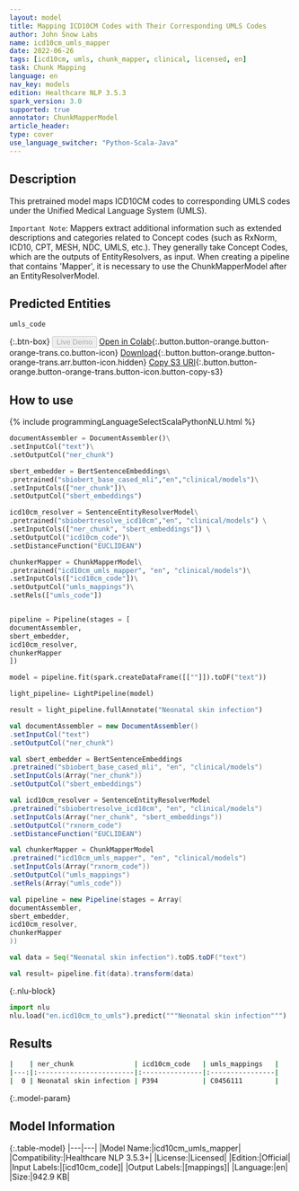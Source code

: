 ```yaml
---
layout: model
title: Mapping ICD10CM Codes with Their Corresponding UMLS Codes
author: John Snow Labs
name: icd10cm_umls_mapper
date: 2022-06-26
tags: [icd10cm, umls, chunk_mapper, clinical, licensed, en]
task: Chunk Mapping
language: en
nav_key: models
edition: Healthcare NLP 3.5.3
spark_version: 3.0
supported: true
annotator: ChunkMapperModel
article_header:
type: cover
use_language_switcher: "Python-Scala-Java"
---
```


## Description

This pretrained model maps ICD10CM codes to corresponding UMLS codes under the Unified Medical Language System (UMLS).

`Important Note`: Mappers extract additional information such as extended descriptions and categories related to Concept codes (such as RxNorm, ICD10, CPT, MESH, NDC, UMLS, etc.). They generally take Concept Codes, which are the outputs of EntityResolvers, as input. When creating a pipeline that contains 'Mapper', it is necessary to use the ChunkMapperModel after an EntityResolverModel.


## Predicted Entities

`umls_code`

{:.btn-box}
<button class="button button-orange" disabled>Live Demo</button>
[Open in Colab](https://colab.research.google.com/github/JohnSnowLabs/spark-nlp-workshop/blob/master/tutorials/Certification_Trainings/Healthcare/26.Chunk_Mapping.ipynb){:.button.button-orange.button-orange-trans.co.button-icon}
[Download](https://s3.amazonaws.com/auxdata.johnsnowlabs.com/clinical/models/icd10cm_umls_mapper_en_3.5.3_3.0_1656278690210.zip){:.button.button-orange.button-orange-trans.arr.button-icon.hidden}
[Copy S3 URI](s3://auxdata.johnsnowlabs.com/clinical/models/icd10cm_umls_mapper_en_3.5.3_3.0_1656278690210.zip){:.button.button-orange.button-orange-trans.button-icon.button-copy-s3}

## How to use



<div class="tabs-box" markdown="1">
{% include programmingLanguageSelectScalaPythonNLU.html %}

```python
documentAssembler = DocumentAssembler()\
.setInputCol("text")\
.setOutputCol("ner_chunk")

sbert_embedder = BertSentenceEmbeddings\
.pretrained("sbiobert_base_cased_mli","en","clinical/models")\
.setInputCols(["ner_chunk"])\
.setOutputCol("sbert_embeddings")

icd10cm_resolver = SentenceEntityResolverModel\
.pretrained("sbiobertresolve_icd10cm","en", "clinical/models") \
.setInputCols(["ner_chunk", "sbert_embeddings"]) \
.setOutputCol("icd10cm_code")\
.setDistanceFunction("EUCLIDEAN")

chunkerMapper = ChunkMapperModel\
.pretrained("icd10cm_umls_mapper", "en", "clinical/models")\
.setInputCols(["icd10cm_code"])\
.setOutputCol("umls_mappings")\
.setRels(["umls_code"])


pipeline = Pipeline(stages = [
documentAssembler,
sbert_embedder,
icd10cm_resolver,
chunkerMapper
])

model = pipeline.fit(spark.createDataFrame([[""]]).toDF("text"))

light_pipeline= LightPipeline(model)

result = light_pipeline.fullAnnotate("Neonatal skin infection")
```
```scala
val documentAssembler = new DocumentAssembler()
.setInputCol("text")
.setOutputCol("ner_chunk")

val sbert_embedder = BertSentenceEmbeddings
.pretrained("sbiobert_base_cased_mli", "en", "clinical/models")
.setInputCols(Array("ner_chunk"))
.setOutputCol("sbert_embeddings")

val icd10cm_resolver = SentenceEntityResolverModel
.pretrained("sbiobertresolve_icd10cm", "en", "clinical/models")
.setInputCols(Array("ner_chunk", "sbert_embeddings"))
.setOutputCol("rxnorm_code")
.setDistanceFunction("EUCLIDEAN")

val chunkerMapper = ChunkMapperModel
.pretrained("icd10cm_umls_mapper", "en", "clinical/models")
.setInputCols(Array("rxnorm_code"))
.setOutputCol("umls_mappings")
.setRels(Array("umls_code"))

val pipeline = new Pipeline(stages = Array(
documentAssembler,
sbert_embedder,
icd10cm_resolver,
chunkerMapper
))

val data = Seq("Neonatal skin infection").toDS.toDF("text")

val result= pipeline.fit(data).transform(data)
```


{:.nlu-block}
```python
import nlu
nlu.load("en.icd10cm_to_umls").predict("""Neonatal skin infection""")
```

</div>

## Results

```bash
|    | ner_chunk               | icd10cm_code   | umls_mappings   |
|---:|:------------------------|:---------------|:----------------|
|  0 | Neonatal skin infection | P394           | C0456111        |
```

{:.model-param}
## Model Information

{:.table-model}
|---|---|
|Model Name:|icd10cm_umls_mapper|
|Compatibility:|Healthcare NLP 3.5.3+|
|License:|Licensed|
|Edition:|Official|
|Input Labels:|[icd10cm_code]|
|Output Labels:|[mappings]|
|Language:|en|
|Size:|942.9 KB|